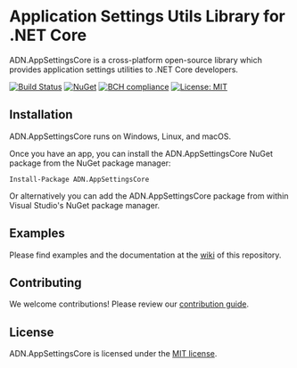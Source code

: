 # Application Settings Utils Library for .NET Core

ADN.AppSettingsCore is a cross-platform open-source library which provides application settings utilities to .NET Core developers.

[![Build Status](https://travis-ci.org/andresdigiovanni/ADN.AppSettingsCore.svg?branch=master)](https://travis-ci.org/andresdigiovanni/ADN.AppSettingsCore)
[![NuGet](https://img.shields.io/nuget/v/ADN.AppSettingsCore.svg)](https://www.nuget.org/packages/ADN.AppSettingsCore/)
[![BCH compliance](https://bettercodehub.com/edge/badge/andresdigiovanni/ADN.AppSettingsCore?branch=master)](https://bettercodehub.com/)
[![License: MIT](https://img.shields.io/badge/License-MIT-yellow.svg)](https://opensource.org/licenses/MIT)

## Installation

ADN.AppSettingsCore runs on Windows, Linux, and macOS.

Once you have an app, you can install the ADN.AppSettingsCore NuGet package from the NuGet package manager:

```
Install-Package ADN.AppSettingsCore
```

Or alternatively you can add the ADN.AppSettingsCore package from within Visual Studio's NuGet package manager.

## Examples

Please find examples and the documentation at the [wiki](https://github.com/andresdigiovanni/ADN.AppSettingsCore/wiki) of this repository.

## Contributing

We welcome contributions! Please review our [contribution guide](CONTRIBUTING.md).

## License

ADN.AppSettingsCore is licensed under the [MIT license](LICENSE).
